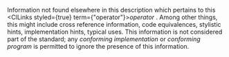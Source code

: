  



Information not found elsewhere in this description which pertains to this <ClLinks styled={true} term={"operator"}><i>operator</i></ClLinks> . Among other things, this might include cross reference information, code equivalences, stylistic hints, implementation hints, typical uses. This information is not considered part of the standard; any *conforming implementation* or *conforming program* is permitted to ignore the presence of this information. 



